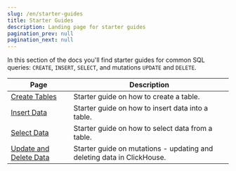 ```yaml
---
slug: /en/starter-guides
title: Starter Guides
description: Landing page for starter guides
pagination_prev: null
pagination_next: null
---
```


In this section of the docs you'll find starter guides for common SQL queries: `CREATE`, `INSERT`, `SELECT`, and mutations `UPDATE` and `DELETE`.

| Page                                                       | Description                                                            |
|------------------------------------------------------------|------------------------------------------------------------------------|
| [Create Tables](../guides/creating-tables.md)              | Starter guide on how to create a table.                                |
| [Insert Data](../guides/inserting-data.md)                 | Starter guide on how to insert data into a table.                      |
| [Select Data](../guides/writing-queries.md)                | Starter guide on how to select data from a table.                      |
| [Update and Delete Data](../guides/developer/mutations.md) | Starter guide on mutations - updating and deleting data in ClickHouse. |